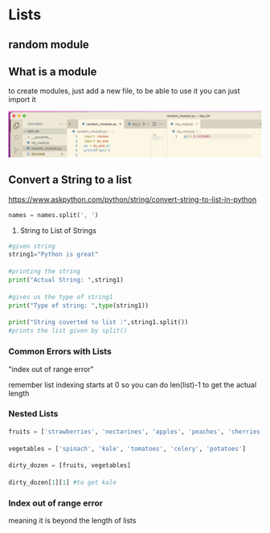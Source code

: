 # Lists

## random module

## What is a module

to create modules, just add a new file, to be able to use it you can just import it

![a](modules.png)

## Convert a String to a list

<https://www.askpython.com/python/string/convert-string-to-list-in-python>

```python
names = names.split(', ')
```

1. String to List of Strings

```python
#given string
string1="Python is great"
 
#printing the string
print("Actual String: ",string1) 
   
#gives us the type of string1
print("Type of string: ",type(string1))  
 
print("String coverted to list :",string1.split()) 
#prints the list given by split()
```

### Common Errors with Lists

"index out of range error"

remember list indexing starts at 0 so you can do
len(list)-1 to get the actual length

### Nested Lists

```python
fruits = ['strawberries', 'nectarines', 'apples', 'peaches', 'cherries']

vegetables = ['spinach', 'kale', 'tomatoes', 'celery', 'potatoes']

dirty_dozen = [fruits, vegetables]

dirty_dozen[1][1] #to get kale
```

### Index out of range error

meaning it is beyond the length of lists
